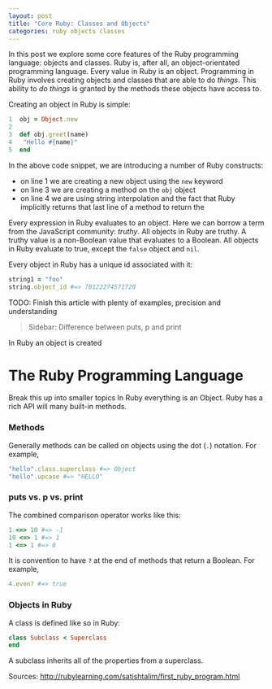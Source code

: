 ```yaml
---
layout: post
title: "Core Ruby: Classes and Objects"
categories: ruby objects classes
---
```


In this post we explore some core features of the Ruby programming language: objects and classes. Ruby is, after all, an object-orientated programming language. Every value in Ruby is an object. Programming in Ruby involves creating objects and classes that are able to do *things*. This ability to *do things* is granted by the methods these objects have access to.

Creating an object in Ruby is simple:

```ruby
1  obj = Object.new
2
3  def obj.greet(name)
4  	"Hello #{name}"
5  end
```

In the above code snippet, we are introducing a number of Ruby constructs:

  * on line 1 we are creating a new object using the `new` keyword
  * on line 3 we are creating a method on the `obj` object
  * on line 4 we are using string interpolation and the fact that Ruby implicitly returns that last line of a method to return the

Every expression in Ruby evaluates to an object. Here we can borrow a term from the JavaScript community:
*truthy*. All objects in Ruby are truthy. A truthy value is a non-Boolean value that evaluates
to a Boolean. All objects in Ruby evaluate to true, except the `false` object and `nil`.

Every object in Ruby has a unique id associated with it:

```ruby
string1 = "foo"
string.object_id #=> 70122274571720
```

TODO: Finish this article with plenty of examples, precision and understanding

> Sidebar: Difference between puts, p and print


In Ruby an object is created

# The Ruby Programming Language
Break this up into smaller topics
In Ruby everything is an Object. Ruby has a rich API will many built-in methods.

### Methods

Generally methods can be called on objects using the dot (`.`) notation. For example,

```ruby
"hello".class.superclass #=> Object
"hello".upcase #=> "HELLO"
```

### puts vs. p vs. print

The combined comparison operator works like this:

```ruby
1 <=> 10 #=> -1
10 <=> 1 #=> 1
1 <=> 1 #=> 0
```

It is convention to have `?` at the end of methods that return a Boolean. For example,

```ruby
4.even? #=> true
```

### Objects in Ruby

A class is defined like so in Ruby:

```ruby
class Subclass < Superclass
end
```

A subclass inherits all of the properties from a superclass.

Sources: http://rubylearning.com/satishtalim/first_ruby_program.html
